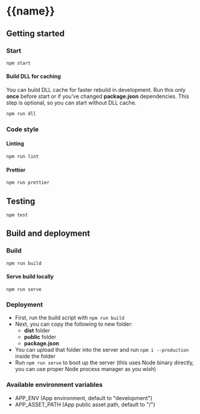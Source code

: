 # {{name}}

## Getting started

### Start

```
npm start
```

#### Build DLL for caching

You can build DLL cache for faster rebuild in development. Run this only **once** before start or if you've changed **package.json** dependencies. This step is optional, so you can start without DLL cache.

```sh
npm run dll
```

### Code style

#### Linting
```
npm run lint
```

#### Prettier
```
npm run prettier
```

## Testing

```
npm test
```

## Build and deployment

### Build

```
npm run build
```

#### Serve build locally

```
npm run serve
```

### Deployment

- First, run the build script with `npm run build`
- Next, you can copy the following to new folder:
  - **dist** folder
  - **public** folder
  - **package.json**
- You can upload that folder into the server and run `npm i --production` inside the folder
- Run `npm run serve` to boot up the server (this uses Node binary directly, you can use proper Node process manager as you wish)

### Available environment variables

- APP_ENV (App environment, default to "development")
- APP_ASSET_PATH (App public asset path, default to "/")
